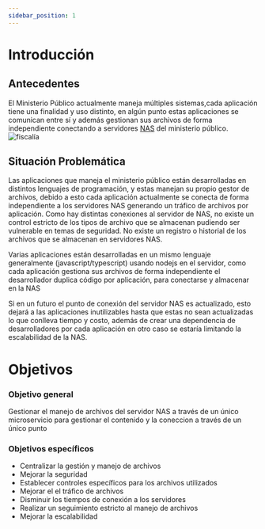 ```yaml
---
sidebar_position: 1
---
```


# Introducción

## Antecedentes

El Ministerio Público actualmente maneja múltiples sistemas,cada aplicación tiene una finalidad y uso distinto, en algún punto estas aplicaciones se comunican entre sí y además gestionan sus archivos de forma independiente conectando a servidores [NAS](https://www.xataka.com/basics/servidores-nas-que-como-funcionan-que-puedes-hacer-uno) del ministerio público.
![fiscalía](/img/intro/fisc1.jpg)

## Situación Problemática

Las aplicaciones que maneja el ministerio público están desarrolladas en distintos lenguajes de programación, y estas manejan su propio gestor de archivos, debido a esto cada aplicación actualmente se conecta de forma independiente  a los servidores NAS generando un tráfico de archivos por aplicación.
Como hay distintas conexiones al servidor de NAS, no existe un control estricto de los tipos de archivo que se almacenan pudiendo ser vulnerable en temas de seguridad.
No existe un registro o historial de los archivos que se almacenan en servidores NAS.

Varias aplicaciones están desarrolladas en un mismo lenguaje generalmente (javascript/typescript) usando nodejs en el servidor, como cada aplicación gestiona sus archivos de forma independiente el desarrollador duplica código por aplicación, para conectarse y  almacenar en la NAS

Si en un futuro el punto de conexión del servidor NAS es actualizado, esto dejará a las aplicaciones inutilizables hasta que estas no sean actualizadas lo que conlleva tiempo y costo, además de crear una dependencia de  desarrolladores por cada aplicación en otro caso se estaría limitando la escalabilidad de la NAS.

# Objetivos

### Objetivo general

Gestionar el manejo de archivos del servidor NAS a través de un único microservicio para gestionar el contenido y la coneccion a través de un único punto

### Objetivos específicos

* Centralizar la gestión y manejo de archivos 
* Mejorar la seguridad
* Establecer controles específicos para los archivos utilizados
* Mejorar el el tráfico de archivos
* Disminuir los tiempos de conexión a los servidores
* Realizar un seguimiento estricto al manejo de archivos
* Mejorar la escalabilidad